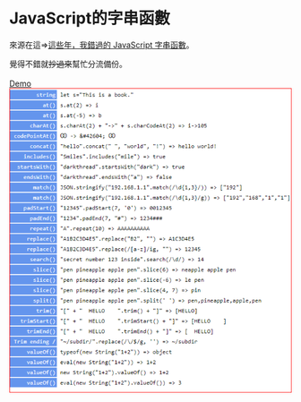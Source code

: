 # JavaScript的字串函數


來源在這=>[這些年，我錯過的 JavaScript 字串函數](https://blog.darkthread.net/blog/js-string-funcs-notes/)。    
<!--more-->

覺得不錯就~~抄過來~~幫忙分流備份。  
\
[Demo](demo.html)
[![demo](screenshot.webp "demo截圖")](screenshot.webp)  


